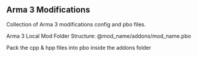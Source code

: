 ## Arma 3 Modifications
Collection of Arma 3 modifications config and pbo files.

Arma 3 Local Mod Folder Structure:
@mod_name/addons/mod_name.pbo

Pack the cpp & hpp files into pbo inside the addons folder